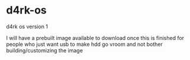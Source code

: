 # d4rk-os
d4rk os version 1

I will have a prebuilt image available to download once this is finished for people who just want usb to make hdd go vroom and not bother building/customizing the image
